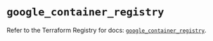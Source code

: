 # `google_container_registry`

Refer to the Terraform Registry for docs: [`google_container_registry`](https://registry.terraform.io/providers/hashicorp/google-beta/6.12.0/docs/resources/google_container_registry).
